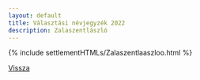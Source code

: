 ```yaml
---
layout: default
title: Választási névjegyzék 2022
description: Zalaszentlászló
---
```


{% include settlementHTMLs/Zalaszentlaaszloo.html %}

[Vissza](../)
